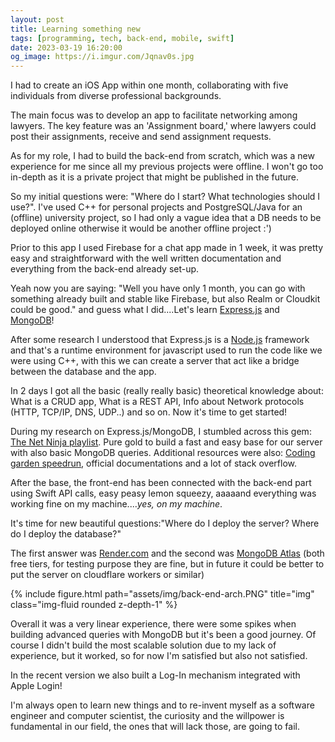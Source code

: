 ```yaml
---
layout: post
title: Learning something new
tags: [programming, tech, back-end, mobile, swift]
date: 2023-03-19 16:20:00
og_image: https://i.imgur.com/Jqnav0s.jpg
---
```


I had to create an iOS App within one month, collaborating with five individuals from diverse professional backgrounds. 

The main focus was to develop an app to facilitate networking among lawyers. The key feature was an 'Assignment board,' where lawyers could post their assignments, receive and send assignment requests. 

As for my role, I had to build the back-end from scratch, which was a new experience for me since all my previous projects were offline. I won't go too in-depth as it is a private project that might be published in the future.

So my initial questions were: "Where do I start? What technologies should I use?". I've used C++ for personal projects and PostgreSQL/Java for an (offline) university project, so I had only a vague idea that a DB needs to be deployed online otherwise it would be another offline project :')

Prior to this app I used Firebase for a chat app made in 1 week, it was pretty easy and straightforward with the well written documentation and everything from the back-end already set-up.

Yeah now you are saying: "Well you have only 1 month, you can go with something already built and stable like Firebase, but also Realm or Cloudkit could be good." and guess what I did....Let's learn [Express.js](https://expressjs.com/) and [MongoDB](https://www.mongodb.com/)!

After some research I understood that Express.js is a [Node.js](https://nodejs.org/en) framework and that's a runtime environment for javascript used to run the code like we were using C++, with this we can create a server that act like a bridge between the database and the app.

In 2 days I got all the basic (really really basic) theoretical knowledge about: What is a CRUD app, What is a REST API, Info about Network protocols (HTTP, TCP/IP, DNS, UDP..) and so on. Now it's time to get started!

During my research on Express.js/MongoDB, I stumbled across this gem: [The Net Ninja playlist](https://www.youtube.com/playlist?list=PL4cUxeGkcC9jBcybHMTIia56aV21o2cZ8). Pure gold to build a fast and easy base for our server with also basic MongoDB queries. Additional resources were also: [Coding garden speedrun](https://www.youtube.com/watch?v=EzNcBhSv1Wo), official documentations and a lot of stack overflow.

After the base, the front-end has been connected with the back-end part using Swift API calls, easy peasy lemon squeezy, aaaaand everything was working fine on my machine....*yes, on my machine*.

It's time for new beautiful questions:"Where do I deploy the server? Where do I deploy the database?"

The first answer was [Render.com](https://render.com/) and the second was [MongoDB Atlas](https://www.mongodb.com/atlas/database) (both free tiers, for testing purpose they are fine, but in future it could be better to put the server on cloudflare workers or similar)

{% include figure.html path="assets/img/back-end-arch.PNG" title="img" class="img-fluid rounded z-depth-1" %}

Overall it was a very linear experience, there were some spikes when building advanced queries with MongoDB but it's been a good journey. Of course I didn't build the most scalable solution due to my lack of experience, but it worked, so for now I'm satisfied but also not satisfied. 

In the recent version we also built a Log-In mechanism integrated with Apple Login!

I'm always open to learn new things and to re-invent myself as a software engineer and computer scientist, the curiosity and the willpower is fundamental in our field, the ones that will lack those, are going to fail.





